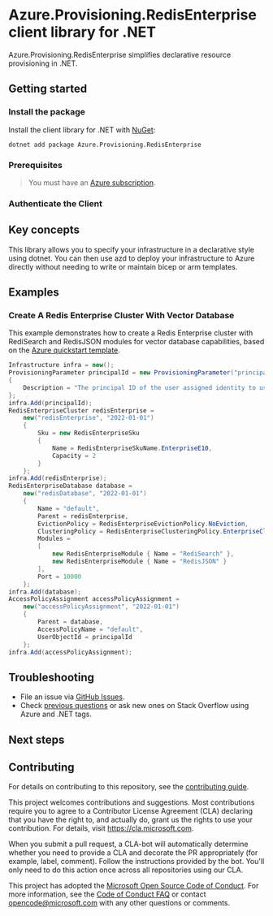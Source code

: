 # Azure.Provisioning.RedisEnterprise client library for .NET

Azure.Provisioning.RedisEnterprise simplifies declarative resource provisioning in .NET.

## Getting started

### Install the package

Install the client library for .NET with [NuGet](https://www.nuget.org/ ):

```dotnetcli
dotnet add package Azure.Provisioning.RedisEnterprise
```

### Prerequisites

> You must have an [Azure subscription](https://azure.microsoft.com/free/dotnet/).

### Authenticate the Client

## Key concepts

This library allows you to specify your infrastructure in a declarative style using dotnet.  You can then use azd to deploy your infrastructure to Azure directly without needing to write or maintain bicep or arm templates.

## Examples

### Create A Redis Enterprise Cluster With Vector Database

This example demonstrates how to create a Redis Enterprise cluster with RediSearch and RedisJSON modules for vector database capabilities, based on the [Azure quickstart template](https://github.com/Azure/azure-quickstart-templates/blob/master/quickstarts/microsoft.cache/redis-enterprise-vectordb/main.bicep).

```C# Snippet:RedisEnterpriseBasic
Infrastructure infra = new();
ProvisioningParameter principalId = new ProvisioningParameter("principalId", typeof(string))
{
    Description = "The principal ID of the user assigned identity to use for the Redis Enterprise cluster."
};
infra.Add(principalId);
RedisEnterpriseCluster redisEnterprise =
    new("redisEnterprise", "2022-01-01")
    {
        Sku = new RedisEnterpriseSku
        {
            Name = RedisEnterpriseSkuName.EnterpriseE10,
            Capacity = 2
        }
    };
infra.Add(redisEnterprise);
RedisEnterpriseDatabase database =
    new("redisDatabase", "2022-01-01")
    {
        Name = "default",
        Parent = redisEnterprise,
        EvictionPolicy = RedisEnterpriseEvictionPolicy.NoEviction,
        ClusteringPolicy = RedisEnterpriseClusteringPolicy.EnterpriseCluster,
        Modules =
        [
            new RedisEnterpriseModule { Name = "RediSearch" },
            new RedisEnterpriseModule { Name = "RedisJSON" }
        ],
        Port = 10000
    };
infra.Add(database);
AccessPolicyAssignment accessPolicyAssignment =
    new("accessPolicyAssignment", "2022-01-01")
    {
        Parent = database,
        AccessPolicyName = "default",
        UserObjectId = principalId
    };
infra.Add(accessPolicyAssignment);
```

## Troubleshooting

-   File an issue via [GitHub Issues](https://github.com/Azure/azure-sdk-for-net/issues).
-   Check [previous questions](https://stackoverflow.com/questions/tagged/azure+.net) or ask new ones on Stack Overflow using Azure and .NET tags.

## Next steps

## Contributing

For details on contributing to this repository, see the [contributing
guide][cg].

This project welcomes contributions and suggestions. Most contributions
require you to agree to a Contributor License Agreement (CLA) declaring
that you have the right to, and actually do, grant us the rights to use
your contribution. For details, visit <https://cla.microsoft.com>.

When you submit a pull request, a CLA-bot will automatically determine
whether you need to provide a CLA and decorate the PR appropriately
(for example, label, comment). Follow the instructions provided by the
bot. You'll only need to do this action once across all repositories
using our CLA.

This project has adopted the [Microsoft Open Source Code of Conduct][coc]. For
more information, see the [Code of Conduct FAQ][coc_faq] or contact
<opencode@microsoft.com> with any other questions or comments.

<!-- LINKS -->
[cg]: https://github.com/Azure/azure-sdk-for-net/blob/main/sdk/resourcemanager/Azure.ResourceManager/docs/CONTRIBUTING.md
[coc]: https://opensource.microsoft.com/codeofconduct/
[coc_faq]: https://opensource.microsoft.com/codeofconduct/faq/